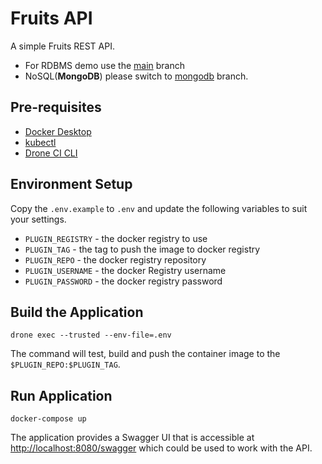 # Fruits API

A simple Fruits REST API.

- For RDBMS demo use the [main](../../tree/main) branch
- NoSQL(__MongoDB__) please switch to [mongodb](../../tree/mongodb) branch.

## Pre-requisites

* [Docker Desktop](https://docs.docker.com/desktop/)
* [kubectl](https://kubernetes.io/docs/tasks/tools)
* [Drone CI CLI](https://docs.drone.io/cli/install/)

## Environment Setup

Copy the `.env.example` to `.env` and update the following variables to suit your settings.

- `PLUGIN_REGISTRY` - the docker registry to use
- `PLUGIN_TAG`      - the tag to push the image to docker registry
- `PLUGIN_REPO`     - the docker registry repository
- `PLUGIN_USERNAME` - the docker Registry username
- `PLUGIN_PASSWORD` - the docker registry password

## Build the Application

```shell
drone exec --trusted --env-file=.env
```

The command will test, build and push the container image to the `$PLUGIN_REPO:$PLUGIN_TAG`.

## Run Application

```shell
docker-compose up
```

The application provides a Swagger UI that is accessible at <http://localhost:8080/swagger> which could be used to work with the API.